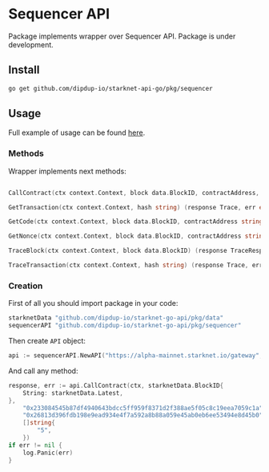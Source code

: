 # Sequencer API

Package implements wrapper over Sequencer API. Package is under development.

## Install

```bash
go get github.com/dipdup-io/starknet-api-go/pkg/sequencer
```

## Usage

Full example of usage can be found [here](/example/sequencer/main.go).


### Methods

Wrapper implements next methods:

```go

CallContract(ctx context.Context, block data.BlockID, contractAddress, entrypointSelector string, calldata []string) (response Response[[]string], err error)

GetTransaction(ctx context.Context, hash string) (response Trace, err error) 

GetCode(ctx context.Context, block data.BlockID, contractAddress string) (response Code, err error)

GetNonce(ctx context.Context, block data.BlockID, contractAddress string) (response string, err error)

TraceBlock(ctx context.Context, block data.BlockID) (response TraceResponse, err error)

TraceTransaction(ctx context.Context, hash string) (response Trace, err error)
```

### Creation

First of all you should import package in your code:

```go
starknetData "github.com/dipdup-io/starknet-go-api/pkg/data"
sequencerAPI "github.com/dipdup-io/starknet-go-api/pkg/sequencer"
```

Then create `API` object:

```go
api := sequencerAPI.NewAPI("https://alpha-mainnet.starknet.io/gateway", "https://alpha-mainnet.starknet.io/feeder_gateway")
```

And call any method:

```go
response, err := api.CallContract(ctx, starknetData.BlockID{
    String: starknetData.Latest,
},
    "0x233084545b87df4940643bdcc5ff959f8371d2f388ae5f05c8c19eea7059c1a",
    "0x26813d396fdb198e9ead934e4f7a592a8b88a059e45ab0eb6ee53494e8d45b0",
    []string{
        "5",
    })
if err != nil {
    log.Panic(err)
}
```
